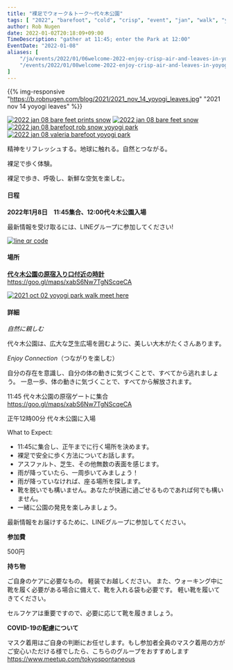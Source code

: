 ```yaml
---
title: "裸足でウォーク＆トーク～代々木公園"
tags: [ "2022", "barefoot", "cold", "crisp", "event", "jan", "walk", "yoyogi" ]
author: Rob Nugen
date: 2022-01-02T20:18:09+09:00
TimeDescription: "gather at 11:45; enter the Park at 12:00"
EventDate: "2022-01-08"
aliases: [
    "/ja/events/2022/01/06welcome-2022-enjoy-crisp-air-and-leaves-in-yoyogi-park",
    "/events/2022/01/08welcome-2022-enjoy-crisp-air-and-leaves-in-yoyogi-park",
]
---
```


{{% img-responsive "https://b.robnugen.com/blog/2021/2021_nov_14_yoyogi_leaves.jpg" "2021 nov 14 yoyogi leaves" %}}

[![2022 jan 08 bare feet prints snow](//b.robnugen.com/blog/2022/walk_and_talk/thumbs/2022_jan_08_bare_feet_prints_snow.jpg)](//b.robnugen.com/blog/2022/walk_and_talk/2022_jan_08_bare_feet_prints_snow_1000.jpg)
[![2022 jan 08 bare feet snow](//b.robnugen.com/blog/2022/walk_and_talk/thumbs/2022_jan_08_bare_feet_snow.jpg)](//b.robnugen.com/blog/2022/walk_and_talk/2022_jan_08_bare_feet_snow_1000.jpg)
[![2022 jan 08 barefoot rob snow yoyogi park](//b.robnugen.com/blog/2022/walk_and_talk/thumbs/2022_jan_08_barefoot_rob_snow_yoyogi_park.jpg)](//b.robnugen.com/blog/2022/walk_and_talk/2022_jan_08_barefoot_rob_snow_yoyogi_park_1000.jpg)
[![2022 jan 08 valeria barefoot yoyogi park](//b.robnugen.com/blog/2022/walk_and_talk/thumbs/2022_jan_08_valeria_barefoot_yoyogi_park.jpg)](//b.robnugen.com/blog/2022/walk_and_talk/2022_jan_08_valeria_barefoot_yoyogi_park_1000.jpg)

精神をリフレッシュする。地球に触れる。自然とつながる。

裸足で歩く体験。

裸足で歩き、呼吸し、新鮮な空気を楽しむ。

#### 日程

**2022年1月8日　11:45集合、12:00代々木公園入場**

最新情報を受け取るには、LINEグループに参加してください!

[![line qr code](//b.robnugen.com/blog/2021/thumbs/2021_sep_25_rob_line_qr_code_text_walk_and_talk.jpg)](//b.robnugen.com/blog/2021/2021_sep_25_rob_line_qr_code_text_walk_and_talk.jpg)

#### 場所

**[代々木公園の原宿入り口付近の時計](https://goo.gl/maps/xabS6Nw7TgNScqeCA)**  https://goo.gl/maps/xabS6Nw7TgNScqeCA

[![2021 oct 02 yoyogi park walk meet here](//b.robnugen.com/blog/2021/walk_and_talk/thumbs/2021_oct_02_yoyogi_park_walk_meet_here.jpg)](//b.robnugen.com/blog/2021/walk_and_talk/2021_oct_02_yoyogi_park_walk_meet_here.jpg)

#### 詳細

*自然に親しむ*

代々木公園は、広大な芝生広場を囲むように、美しい大木がたくさんあります。

*Enjoy Connection*（つながりを楽しむ）

自分の存在を意識し、自分の体の動きに気づくことで、すべてから逃れましょう。
一息一歩、体の動きに気づくことで、すべてから解放されます。

11:45 代々木公園の原宿ゲートに集合 https://goo.gl/maps/xabS6Nw7TgNScqeCA

正午12時00分 代々木公園に入場

What to Expect:

* 11:45に集合し、正午までに行く場所を決めます。
* 裸足で安全に歩く方法についてお話します。
* アスファルト、芝生、その他無数の表面を感じます。
* 雨が降っていたら、一周歩いてみましょう！
* 雨が降っていなければ、座る場所を探します。
* 靴を脱いでも構いません。あなたが快適に過ごせるものであれば何でも構いません。
* 一緒に公園の発見を楽しみましょう。

最新情報をお届けするために、LINEグループに参加してください。

**参加費**

500円

**持ち物**

ご自身のケアに必要なもの。 軽装でお越しください。
また、ウォーキング中に靴を履く必要がある場合に備えて、靴を入れる袋も必要です。
軽い靴を履いてきてください。

セルフケアは重要ですので、必要に応じて靴を履きましょう。

**COVID-19の配慮について**

マスク着用はご自身の判断にお任せします。もし参加者全員のマスク着用の方がご安心いただける様でしたら、こちらのグループをおすすめします
https://www.meetup.com/tokyospontaneous

